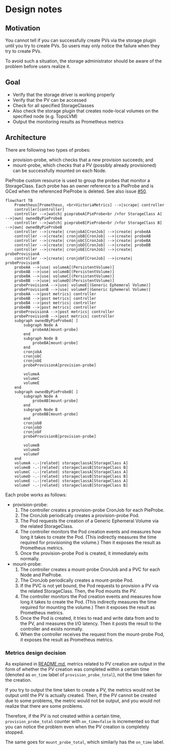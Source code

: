 # Design notes

## Motivation

You cannot tell if you can successfully create PVs via the storage plugin until you try to create PVs.
So users may only notice the failure when they try to create PVs.

To avoid such a situation, the storage administrator should be aware of the problem before users realize it.

## Goal

- Verify that the storage driver is working properly
- Verify that the PV can be accessed
- Check for all specified StorageClasses
- Also check the storage plugin that creates node-local volumes on the specified node (e.g. TopoLVM)
- Output the monitoring results as Prometheus metrics

## Architecture

There are following two types of probes:
- provision-probe, which checks that a new provision succeeds; and
- mount-probe, which checks that a PV (possibly already provisioned) can be successfully mounted on each Node.

PieProbe custom resource is used to group the probes that monitor a StorageClass.
Each probe has an owner reference to a PieProbe and is GCed when the referenced PieProbe is deleted.
See also issue [#50](https://github.com/topolvm/pie/issues/50).

```mermaid
flowchart TB
    Prometheus[Prometheus, <br>VictoriaMetrics] -->|scrape| controller
    controller[controller]
    controller -->|watch| pieprobeA[PieProbe<br />for StorageClass A] -->|own| ownedByPieProbeA
    controller -->|watch| pieprobeB[PieProbe<br />for StorageClass B] -->|own| ownedByPieProbeB
    controller -->|create| cronjobA[CronJob] -->|create| probeAA
    controller -->|create| cronjobB[CronJob] -->|create| probeAB
    controller -->|create| cronjobC[CronJob] -->|create| probeBA
    controller -->|create| cronjobD[CronJob] -->|create| probeBB
    controller -->|create| cronjobE[CronJob] -->|create| probeProvisionA
    controller -->|create| cronjobF[CronJob] -->|create| probeProvisionB
    probeAA -->|use| volumeA[(PersistentVolume)]
    probeAB -->|use| volumeB[(PersistentVolume)]
    probeBA -->|use| volumeC[(PersistentVolume)]
    probeBB -->|use| volumeD[(PersistentVolume)]
    probeProvisionA -->|use| volumeE[(Generic Ephemeral Volume)]
    probeProvisionB -->|use| volumeF[(Generic Ephemeral Volume)]
    probeAA -->|post metrics| controller
    probeAB -->|post metrics| controller
    probeBA -->|post metrics| controller
    probeBB -->|post metrics| controller
    probeProvisionA -->|post metrics| controller
    probeProvisionB -->|post metrics| controller
    subgraph ownedByPieProbeA[ ]
        subgraph Node A
            probeAA[mount-probe]
        end
        subgraph Node B
            probeBA[mount-probe]
        end
        cronjobA
        cronjobC
        cronjobE
        probeProvisionA[provision-probe]

        volumeA
        volumeC
        volumeE
    end
    subgraph ownedByPieProbeB[ ]
        subgraph Node A
            probeAB[mount-probe]
        end
        subgraph Node B
            probeBB[mount-probe]
        end
        cronjobB
        cronjobD
        cronjobF
        probeProvisionB[provision-probe]

        volumeB
        volumeD
        volumeF
    end
    volumeA -.-|related| storageclassA[StorageClass A]
    volumeB -.-|related| storageclassB[StorageClass B]
    volumeC -.-|related| storageclassA[StorageClass A]
    volumeD -.-|related| storageclassB[StorageClass B]
    volumeE -.-|related| storageclassA[StorageClass A]
    volumeF -.-|related| storageclassB[StorageClass B]
```

Each probe works as follows:
- provision-probe:
  1. The controller creates a provision-probe CronJob for each PieProbe.
  2. The CronJob periodically creates a provision-probe Pod.
  3. The Pod requests the creation of a Generic Ephemeral Volume via the related StorageClass.
  4. The controller monitors the Pod creation events and measures how long it takes to create the Pod.
  (This indirectly measures the time required for provisioning the volume.) Then it exposes the result as Prometheus metrics.
  5. Once the provision-probe Pod is created, it immediately exits normally. 
- mount-probe:
  1. The controller creates a mount-probe CronJob and a PVC for each Node and PieProbe.
  2. The CronJob periodically creates a mount-probe Pod.
  3. If the PVC is not yet bound, the Pod requests to provision a PV via the related StorageClass. Then, the Pod mounts the PV.
  4. The controller monitors the Pod creation events and measures how long it takes to create the Pod.
  (This indirectly measures the time required for mounting the volume.) Then it exposes the result as Prometheus metrics.
  5. Once the Pod is created, it tries to read and write data from and to the PV, and measures the I/O latency. Then it posts the result to the controller and exists normally.
  6. When the controller receives the request from the mount-probe Pod, it exposes the result as Prometheus metrics.


### Metrics design decision

As explained in [README.md](../README.md#prometheus-metrics), metrics related to PV creation are output in the form of whether the PV creation was completed within a certain time (denoted as `on_time` label of `provision_probe_total`), not the time taken for the creation.

If you try to output the time taken to create a PV, the metrics would not be output until the PV is actually created.
Then, if the PV cannot be created due to some problems, the metric would not be output, and
you would not realize that there are some problems.

Therefore, if the PV is not created within a certain time, `provision_probe_total` counter with `on_time=false` is incremented so that you can notice the problem even when the PV creation is completely stopped.

The same goes for `mount_probe_total`, which similarly has the `on_time` label.

